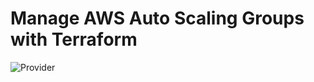# Manage AWS Auto Scaling Groups with Terraform


![Provider](https://github.com/Sulemoore/Terraform-hands-on/assets/101164153/cc0a362c-d09d-4776-ab22-34d609f9b2b7)



 
